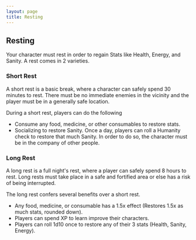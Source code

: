 ```yaml
---
layout: page
title: Resting
---
```


## Resting ##

Your character must rest in order to regain Stats like Health, Energy, and Sanity. A rest comes in 2 varieties.


### Short Rest ###

A short rest is a basic break, where a character can safely spend 30 minutes to rest. There must be no immediate enemies in the vicinity and the player must be in a generally safe location.

During a short rest, players can do the following

- Consume any food, medicine, or other consumables to restore stats.
- Socializing to restore Sanity. Once a day, players can roll a Humanity check to restore that much Sanity. In order to do so, the character must be in the company of other people.



### Long Rest ###

A long rest is a full night's rest, where a player can safely spend 8 hours to rest. Long rests must take place in a safe and fortified area or else has a risk of being interrupted. 

The long rest confers several benefits over a short rest.

- Any food, medicine, or consumable has a 1.5x effect (Restores 1.5x as much stats, rounded down).
- Players can spend XP to learn improve their characters.
- Players can roll 1d10 once to restore any of their 3 stats (Health, Sanity, Energy).